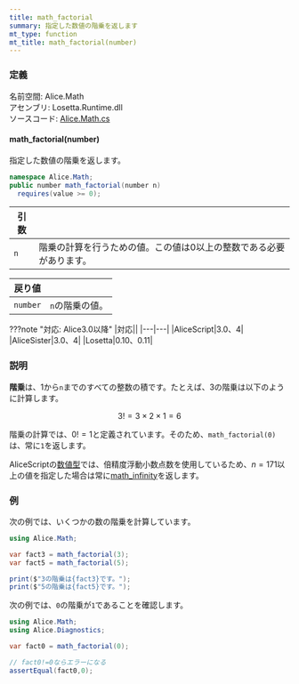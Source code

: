 ```yaml
---
title: math_factorial
summary: 指定した数値の階乗を返します
mt_type: function
mt_title: math_factorial(number)
---
```


### 定義
名前空間: Alice.Math<br/>
アセンブリ: Losetta.Runtime.dll<br/>
ソースコード: [Alice.Math.cs](https://github.com/WSOFT-Project/Losetta/blob/master/Losetta.Runtime/Alice.Math.cs)

#### math_factorial(number)

指定した数値の階乗を返します。

```cs title="AliceScript"
namespace Alice.Math;
public number math_factorial(number n) 
  requires(value >= 0);
```

|引数| |
|-|-|
|`n`|階乗の計算を行うための値。この値は0以上の整数である必要があります。|

|戻り値| |
|-|-|
|`number`|`n`の階乗の値。|

???note "対応: Alice3.0以降"
    |対応||
    |---|---|
    |AliceScript|3.0、4|
    |AliceSister|3.0、4|
    |Losetta|0.10、0.11|

### 説明
**階乗**は、1から`n`までのすべての整数の積です。たとえば、3の階乗は以下のように計算します。

$$ 3! = 3 \times 2 \times 1 = 6 $$

階乗の計算では、$0! = 1$と定義されています。そのため、`math_factorial(0)`は、常に`1`を返します。

AliceScriptの[数値型](../../number/index.md)では、倍精度浮動小数点数を使用しているため、$n = 171$以上の値を指定した場合は常に[math_infinity](./math_infinity.md)を返します。

### 例
次の例では、いくつかの数の階乗を計算しています。

```cs title="AliceScript"
using Alice.Math;

var fact3 = math_factorial(3);
var fact5 = math_factorial(5);

print($"3の階乗は{fact3}です。");
print($"5の階乗は{fact5}です。");
```

次の例では、`0`の階乗が`1`であることを確認します。

```cs title="AliceScript"
using Alice.Math;
using Alice.Diagnostics;

var fact0 = math_factorial(0);

// fact0!=0ならエラーになる
assertEqual(fact0,0);
```